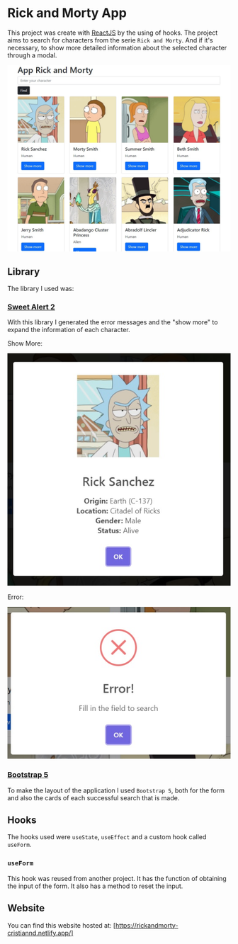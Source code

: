 # Rick and Morty App
This project was create with [ReactJS](https://reactjs.org/) by the using of hooks.
The project aims to search for characters from the serie `Rick and Morty`. And if it's necessary, to show more detailed information about the selected character through a modal.

<img src="./screenshots/Website.jpg" alt="Website image">

## Library
The library I used was:

### [Sweet Alert 2](https://sweetalert2.github.io/)
With this library I generated the error messages and the "show more" to expand the information of each character.

Show More:

<img src="./screenshots/Sweet-alert-show-more.jpg" alt="Alert image">

Error:

<img src="./screenshots/Sweet-alert-error.jpg" alt="Error image">

### [Bootstrap 5](https://getbootstrap.com/)
To make the layout of the application I used `Bootstrap 5`, both for the form and also the cards of each successful search that is made.

## Hooks
The hooks used were `useState`, `useEffect` and a custom hook called `useForm`.

### `useForm`
This hook was reused from another project. It has the function of obtaining the input of the form. It also has a method to reset the input.

## Website
You can find this website hosted at: [https://rickandmorty-cristiannd.netlify.app/]